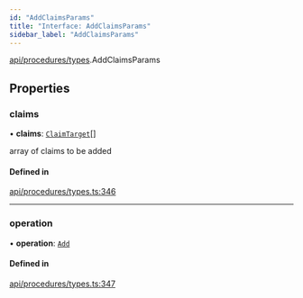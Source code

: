 ```yaml
---
id: "AddClaimsParams"
title: "Interface: AddClaimsParams"
sidebar_label: "AddClaimsParams"
---
```


[api/procedures/types](../../../../../modules/API/Procedures/Types/Types.md).AddClaimsParams

## Properties

### claims

• **claims**: [`ClaimTarget`](../../../../Types/ClaimTarget/ClaimTarget.md)[]

array of claims to be added

#### Defined in

[api/procedures/types.ts:346](https://github.com/PolymeshAssociation/polymesh-sdk/blob/31fdce23/src/api/procedures/types.ts#L346)

___

### operation

• **operation**: [`Add`](../../../../../enums/API/Procedures/Types/ClaimOperation/ClaimOperation.md#add)

#### Defined in

[api/procedures/types.ts:347](https://github.com/PolymeshAssociation/polymesh-sdk/blob/31fdce23/src/api/procedures/types.ts#L347)
